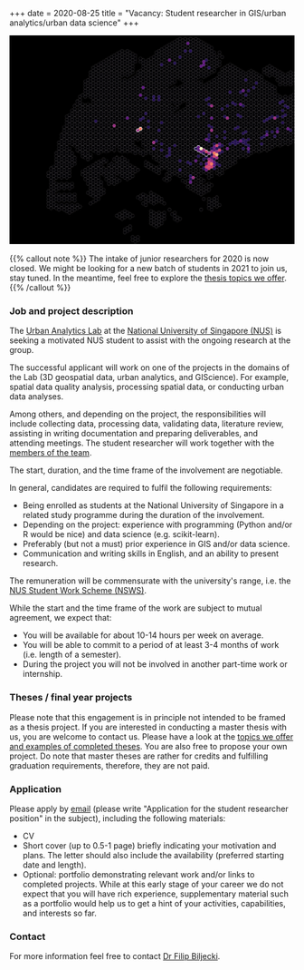 +++
date = 2020-08-25
title = "Vacancy: Student researcher in GIS/urban analytics/urban data science"
+++

![](header.png)

{{% callout note %}}
The intake of junior researchers for 2020 is now closed.
We might be looking for a new batch of students in 2021 to join us, stay tuned.
In the meantime, feel free to explore the [thesis topics we offer](/teaching/#theses-dissertations-and-capstone-projects).
{{% /callout %}}

### Job and project description

The [Urban Analytics Lab](/) at the [National University of Singapore (NUS)](http://www.nus.edu.sg) is seeking a motivated NUS student to assist with the ongoing research at the group.

The successful applicant will work on one of the projects in the domains of the Lab (3D geospatial data, urban analytics, and GIScience).
For example, spatial data quality analysis, processing spatial data, or conducting urban data analyses.

Among others, and depending on the project, the responsibilities will include collecting data, processing data, validating data, literature review, assisting in writing documentation and preparing deliverables, and attending meetings.
The student researcher will work together with the [members of the team](/people).

The start, duration, and the time frame of the involvement are negotiable.

In general, candidates are required to fulfil the following requirements:

- Being enrolled as students at the National University of Singapore in a related study programme during the duration of the involvement.
- Depending on the project: experience with programming (Python and/or R would be nice) and data science (e.g. scikit-learn).
- Preferably (but not a must) prior experience in GIS and/or data science.
- Communication and writing skills in English, and an ability to present research.

The remuneration will be commensurate with the university's range, i.e. the [NUS Student Work Scheme (NSWS)](http://www.nus.edu.sg/osa/about/join-us/nsws).

While the start and the time frame of the work are subject to mutual agreement, we expect that:

- You will be available for about 10-14 hours per week on average.
- You will be able to commit to a period of at least 3-4 months of work (i.e. length of a semester).
- During the project you will not be involved in another part-time work or internship.

### Theses / final year projects

Please note that this engagement is in principle not intended to be framed as a thesis project.
If you are interested in conducting a master thesis with us, you are welcome to contact us. 
Please have a look at the [topics we offer and examples of completed theses](/teaching/#theses-dissertations-and-capstone-projects).
You are also free to propose your own project.
Do note that master theses are rather for credits and fulfilling graduation requirements, therefore, they are not paid.

### Application

Please apply by [email](mailto:filip@nus.edu.sg) (please write "Application for the student researcher position" in the subject), including the following materials:

* CV
* Short cover (up to 0.5-1 page) briefly indicating your motivation and plans. The letter should also include the availability (preferred starting date and length).
* Optional: portfolio demonstrating relevant work and/or links to completed projects. While at this early stage of your career we do not expect that you will have rich experience, supplementary material such as a portfolio would help us to get a hint of your activities, capabilities, and interests so far.

### Contact

For more information feel free to contact [Dr Filip Biljecki](/authors/filip).

